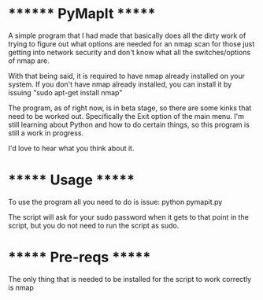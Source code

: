 #   ****** PyMapIt *****

A simple program that I had made that basically does all the dirty work of
trying to figure out what options are needed for an nmap scan for those
just getting into network security and don't know what all the switches/options
of nmap are.

With that being said, it is required to have nmap already installed on your system.
If you don't have nmap already installed, you can install it by issuing
"sudo apt-get install nmap"

The program, as of right now, is in beta stage, so there are some kinks that need
to be worked out. Specifically the Exit option of the main menu. I'm still learning
about Python and how to do certain things, so this program is still a work in progress.

I'd love to hear what you think about it.



# ***** Usage *****

To use the program all you need to do is issue: python pymapit.py

The script will ask for your sudo password when it gets to that point in the script,
but you do not need to run the script as sudo.


# ***** Pre-reqs *****

The only thing that is needed to be installed for the script to work correctly is nmap
